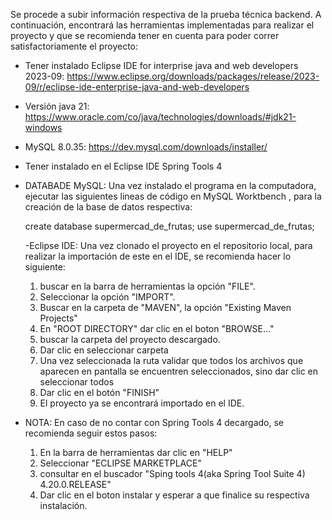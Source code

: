 Se procede a subir información respectiva de la prueba técnica backend. A continuación, encontrará las herramientas implementadas para realizar el proyecto 
y que se recomienda tener en cuenta para poder correr satisfactoriamente el proyecto: 

- Tener instalado Eclipse IDE for interprise java and web developers 2023-09: https://www.eclipse.org/downloads/packages/release/2023-09/r/eclipse-ide-enterprise-java-and-web-developers
- Versión java 21: https://www.oracle.com/co/java/technologies/downloads/#jdk21-windows
- MySQL 8.0.35: https://dev.mysql.com/downloads/installer/
- Tener instalado en el Eclipse IDE Spring Tools 4

- DATABADE MySQL: Una vez instalado el programa en la computadora, ejecutar las siguientes lineas de código en MySQL Worktbench , para la creación de la base de datos respectiva:

  create database supermercad_de_frutas;
  use supermercad_de_frutas;

  -Eclipse IDE: Una vez clonado el proyecto en el repositorio local, para realizar la importación de este en el IDE, se recomienda hacer lo siguiente:
  1. buscar en la barra de herramientas la opción "FILE".
  2. Seleccionar la opción "IMPORT".
  3. Buscar en la carpeta de "MAVEN", la opción "Existing Maven Projects"
  4. En "ROOT DIRECTORY" dar clic en el boton "BROWSE..."
  5. buscar la carpeta del proyecto descargado.
  6. Dar clic en seleccionar carpeta
  7. Una vez seleccionada la ruta validar que todos los archivos que aparecen en pantalla se encuentren seleccionados, sino dar clic en seleccionar todos
  8. Dar clic en el botón "FINISH"
  9. El proyecto ya se encontrará importado en el IDE.
 
- NOTA: En caso de no contar con Spring Tools 4 decargado, se recomienda seguir estos pasos:
  1. En la barra de herramientas dar clic en "HELP"
  2. Seleccionar "ECLIPSE MARKETPLACE"
  3. consultar en el buscador "Sping tools 4(aka Spring Tool Suite 4) 4.20.0.RELEASE"
  4. Dar clic en el boton instalar y esperar a que finalice su respectiva instalación.
